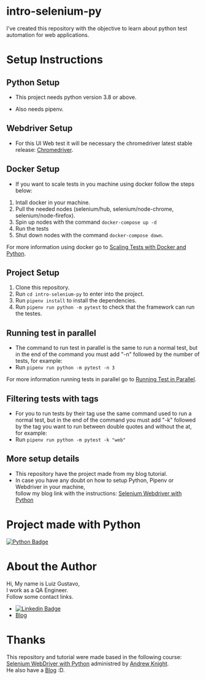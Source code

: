 # intro-selenium-py

I've created this repository with the objective to learn about python test automation for web applications.

# Setup Instructions

## Python Setup

- This project needs python version 3.8 or above.

- Also needs pipenv.

## Webdriver Setup

- For this UI Web test it will be necessary the chromedriver latest stable release:
[Chromedriver](https://chromedriver.chromium.org/home).

## Docker Setup

- If you want to scale tests in you machine using docker follow the steps below:
1. Intall docker in your machine.
3. Pull the needed nodes (selenium/hub, selenium/node-chrome, selenium/node-firefox).
4. Spin up nodes with the command `docker-compose up -d`
5. Run the tests
6. Shut down nodes with the command `docker-compose down`.

For more information using docker go to
[Scaling Tests with Docker and Python](https://luizdeaguiar.com.br/2022/05/11/scaling-tests-with-docker-and-python/).

## Project Setup

1. Clone this repository.
2. Run `cd intro-selenium-py` to enter into the project.
3. Run `pipenv install` to install the dependencies.
4. Run `pipenv run python -m pytest` to check that the framework can run the testes.

## Running test in parallel

- The command to run test in parallel is the same to run a normal test, but in the end of the command you must add "-n" followed by the number of tests, for example:
- Run `pipenv run python -m pytest -n 3`

For more information running tests in parallel go to
[Running Test in Parallel](https://luizdeaguiar.com.br/2022/03/24/running-test-in-parallel/).

## Filtering tests with tags

- For you to run tests by their tag use the same command used to run a normal test, but in the end of the command you must add "-k" followed by the tag you want to run between double quotes and without the at, for example:
- Run `pipenv run python -m pytest -k "web"`

## More setup details

- This repository have the project made from my blog tutorial.
- In case you have any doubt on how to setup Python, Pipenv or Webdriver in your machine,\
follow my blog link with the instructions: [Selenium Webdriver with Python](https://luizdeaguiar.com.br)

# Project made with Python

[![Python Badge](https://img.shields.io/badge/Python-3776AB?style=for-the-badge&logo=python&logoColor=white)](https://www.python.org/)

# About the Author
Hi, My name is Luiz Gustavo,\
I work as a QA Engineer.\
Follow some contact links.

- [![Linkedin Badge](https://img.shields.io/badge/-LinkedIn-blue?style=flat-square&logo=Linkedin&logoColor=white)](https://www.linkedin.com/in/luizgustavor/)
- [Blog](https://luizdeaguiar.com.br)

# Thanks

This repository and tutorial were made based in the following course:\
[Selenium WebDriver with Python](https://testautomationu.applitools.com/selenium-webdriver-python-tutorial/)
administred by [Andrew Knight](https://www.linkedin.com/in/andrew-leland-knight/).\
He also have a [Blog](https://automationpanda.com/) :D.